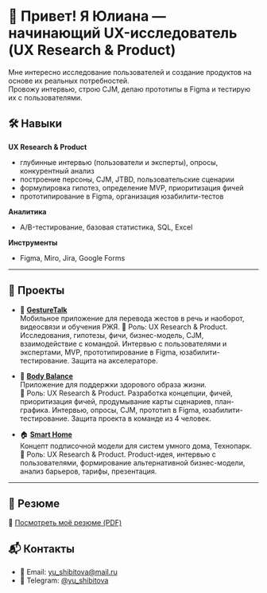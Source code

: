 # 👋 Привет! Я Юлиана — начинающий UX-исследователь (UX Research & Product)

Мне интересно исследование пользователей и создание продуктов на основе их реальных потребностей.  
Провожу интервью, строю CJM, делаю прототипы в Figma и тестирую их с пользователями.  

## 🛠️ Навыки

**UX Research & Product**  
- глубинные интервью (пользователи и эксперты), опросы, конкурентный анализ  
- построение персоны, CJM, JTBD, пользовательские сценарии  
- формулировка гипотез, определение MVP, приоритизация фичей  
- прототипирование в Figma, организация юзабилити-тестов  

**Аналитика**  
- A/B-тестирование, базовая статистика, SQL, Excel  

**Инструменты**  
- Figma, Miro, Jira, Google Forms  

---

## 🚀 Проекты

- 🤟 **[GestureTalk](https://github.com/shibitovaYU/GestureTalk.git)**  
  Мобильное приложение для перевода жестов в речь и наоборот, видеосвязи и обучения РЖЯ.
  📌 Роль: UX Research & Product. Исследования, гипотезы, фичи, бизнес-модель, CJM, взаимодействие с командой. Интервью с пользователями и экспертами, MVP, прототипирование в Figma, юзабилити-тестирование. Защита на акселераторе. 

- 🧘 **[Body Balance](https://github.com/shibitovaYU/Body-Balance.git)**  
  Приложение для поддержки здорового образа жизни.  
  📌 Роль: UX Research & Product.  Разработка концепции, фичей, приоритизация фичей, продумывание карты сценариев, план-графика. Интервью, опросы, CJM, прототип в Figma, юзабилити-тестирование. Защита проекта в команде из 4 человек. 

- 🏠 **[Smart Home](https://github.com/shibitovaYU/SMART-HOME.git)**  
  Концепт подписочной модели для систем умного дома, Технопарк.  
  📌 Роль: UX Research & Product. Product-идея, интервью с пользователями, формирование альтернативной бизнес-модели, анализ барьеров, тарифы, презентация.  

---


## 📄 Резюме

📎 [Посмотреть моё резюме (PDF)](https://github.com/shibitovaYU/cv/blob/main/actual%20resume.pdf)


## 📬 Контакты

- 📧 Email: yu_shibitova@mail.ru  
- 💬 Telegram: [@yu_shibitova](https://t.me/yu_shibitova)  
